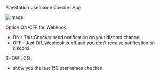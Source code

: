 PlayStation Username Checker App

![image](https://github.com/user-attachments/assets/9889baa5-5565-467e-84f6-36d9475c559d)

Option ON/OFF for Webhook 
- ON : This Checker send notification on your discord channel
- OFF : Just Off, Webhook is off and you don't receive notification on discord

SHOW LOG :
- show you the last 150 usernames checked
